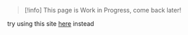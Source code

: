 > [!info] 
> This page is Work in Progress, come back later!

try using this site [here](https://github.com/rubbertoe98/RageUI) instead